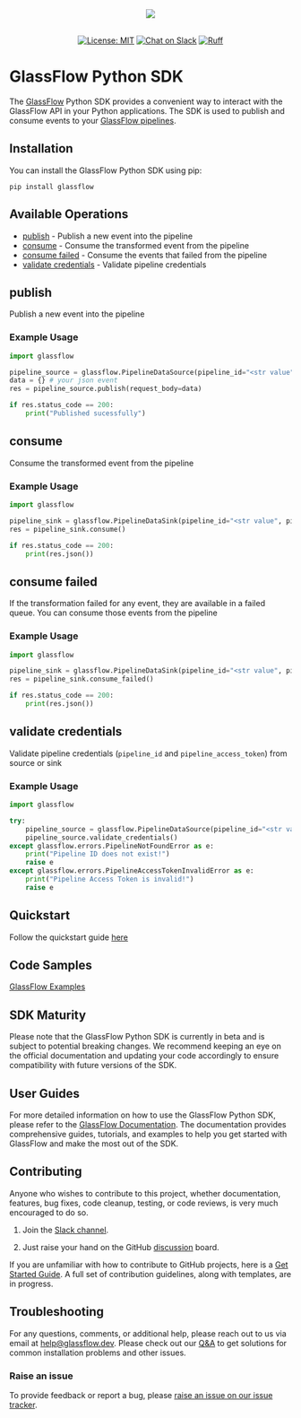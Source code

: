 <div align="center">
  <img src="https://docs.glassflow.dev/~gitbook/image?url=https%3A%2F%2F1082326815-files.gitbook.io%2F%7E%2Ffiles%2Fv0%2Fb%2Fgitbook-x-prod.appspot.com%2Fo%2Forganizations%252FaR82XtsD8fLEkzPmMtb7%252Fsites%252Fsite_8vNM9%252Flogo%252Fft4nLD8mKhRmqTJjDp3i%252Flogo-color.png%3Falt%3Dmedia%26token%3Deb19e3bf-195b-413f-9965-4c76112953a3&width=128&dpr=3&quality=100&sign=10efaa8d&sv=1" /><br /><br />
</div>
<p align="center">
        <a href="https://github.com/glassflow/glassflow-python-sdk/blob/main/LICENSE.md">
        <img src="https://img.shields.io/badge/license-MIT-blue.svg" alt="License: MIT"/></a>
<a href="https://join.slack.com/t/glassflowhub/shared_invite/zt-2g3s6nhci-bb8cXP9g9jAQ942gHP5tqg">
        <img src="https://img.shields.io/badge/slack-join-community?logo=slack&amp;logoColor=white&amp;style=flat"
            alt="Chat on Slack"></a>
<a href="https://github.com/astral-sh/ruff"><img src="https://img.shields.io/endpoint?url=https://raw.githubusercontent.com/astral-sh/ruff/main/assets/badge/v2.json" alt="Ruff" style="max-width:100%;"></a>
<!-- Pytest Coverage Comment:Begin -->
<!-- Pytest Coverage Comment:End -->


# GlassFlow Python SDK

The [GlassFlow](https://www.glassflow.dev/) Python SDK provides a convenient way to interact with the GlassFlow API in your Python applications. The SDK is used to publish and consume events to your [GlassFlow pipelines](https://docs.glassflow.dev/concepts/pipeline).

## Installation

You can install the GlassFlow Python SDK using pip:

```shell
pip install glassflow
```

## Available Operations

* [publish](#publish) - Publish a new event into the pipeline
* [consume](#consume) - Consume the transformed event from the pipeline
* [consume failed](#consume-failed) - Consume the events that failed from the pipeline
* [validate credentials](#validate-credentials) - Validate pipeline credentials


## publish

Publish a new event into the pipeline

### Example Usage

```python
import glassflow

pipeline_source = glassflow.PipelineDataSource(pipeline_id="<str value", pipeline_access_token="<str token>")
data = {} # your json event
res = pipeline_source.publish(request_body=data)

if res.status_code == 200:
    print("Published sucessfully")
```



## consume

Consume the transformed event from the pipeline

### Example Usage

```python
import glassflow

pipeline_sink = glassflow.PipelineDataSink(pipeline_id="<str value", pipeline_access_token="<str value>")
res = pipeline_sink.consume()

if res.status_code == 200:
    print(res.json())
```


## consume failed

If the transformation failed for any event, they are available in a failed queue. You can consume those events from the pipeline

### Example Usage

```python
import glassflow

pipeline_sink = glassflow.PipelineDataSink(pipeline_id="<str value", pipeline_access_token="<str value>")
res = pipeline_sink.consume_failed()

if res.status_code == 200:
    print(res.json())
```

## validate credentials

Validate pipeline credentials (`pipeline_id` and `pipeline_access_token`) from source or sink

### Example Usage

```python
import glassflow

try:
    pipeline_source = glassflow.PipelineDataSource(pipeline_id="<str value", pipeline_access_token="<str value>")
    pipeline_source.validate_credentials()
except glassflow.errors.PipelineNotFoundError as e:
    print("Pipeline ID does not exist!")
    raise e
except glassflow.errors.PipelineAccessTokenInvalidError as e:
    print("Pipeline Access Token is invalid!")
    raise e
```


## Quickstart

Follow the quickstart guide [here](https://docs.glassflow.dev/get-started/quickstart)

## Code Samples

[GlassFlow Examples](https://github.com/glassflow/glassflow-examples)

## SDK Maturity

Please note that the GlassFlow Python SDK is currently in beta and is subject to potential breaking changes. We recommend keeping an eye on the official documentation and updating your code accordingly to ensure compatibility with future versions of the SDK.


## User Guides

For more detailed information on how to use the GlassFlow Python SDK, please refer to the [GlassFlow Documentation](https://docs.glassflow.dev). The documentation provides comprehensive guides, tutorials, and examples to help you get started with GlassFlow and make the most out of the SDK.

## Contributing

Anyone who wishes to contribute to this project, whether documentation, features, bug fixes, code cleanup, testing, or code reviews, is very much encouraged to do so.

1. Join the [Slack channel](https://join.slack.com/t/glassflowhub/shared_invite/zt-2g3s6nhci-bb8cXP9g9jAQ942gHP5tqg).

2. Just raise your hand on the GitHub [discussion](https://github.com/glassflow/glassflow-python-sdk/discussions) board.

If you are unfamiliar with how to contribute to GitHub projects, here is a [Get Started Guide](https://docs.github.com/en/get-started/quickstart/contributing-to-projects). A full set of contribution guidelines, along with templates, are in progress.

## Troubleshooting

For any questions, comments, or additional help, please reach out to us via email at [help@glassflow.dev](mailto:help@glassflow.dev).
Please check out our [Q&A](https://github.com/glassflow/glassflow-python-sdk/discussions/categories/q-a) to get solutions for common installation problems and other issues.

### Raise an issue

To provide feedback or report a bug, please [raise an issue on our issue tracker](https://github.com/glassflow/glassflow-python-sdk/issues).
